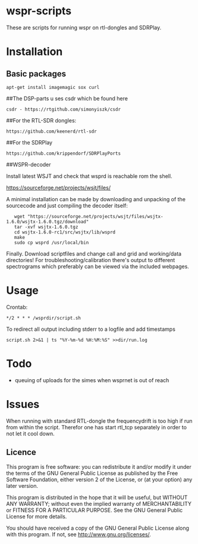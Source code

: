 # wspr-scripts

These are scripts for running wspr on rtl-dongles and SDRPlay.

# Installation

## Basic packages

	apt-get install imagemagic sox curl 

##The DSP-parts u  ses csdr which be found here

    csdr - https://rtgithub.com/simonyiszk/csdr

##For the RTL-SDR dongles:

    https://github.com/keenerd/rtl-sdr

##For the SDRPlay

    https://github.com/krippendorf/SDRPlayPorts

##WSPR-decoder

Install latest WSJT and check that wsprd is reachable rom the shell. 

https://sourceforge.net/projects/wsjt/files/

A minimal installation can be made by downloading and unpacking of the
sourcecode and just compiling the decoder itself:

	   wget "https://sourceforge.net/projects/wsjt/files/wsjtx-1.6.0/wsjtx-1.6.0.tgz/download"
	   tar -xvf wsjtx-1.6.0.tgz
	   cd wsjtx-1.6.0-rc1/src/wsjtx/lib/wsprd
	   make
	   sudo cp wsprd /usr/local/bin


Finally. Download scriptfiles and change call and grid and working/data
directories! For troubleshooting/calibration there's output to
different spectrograms which preferably can be viewed via the included
webpages.


# Usage


Crontab:

	*/2 * * * /wsprdir/script.sh

To redirect all output including stderr to a logfile and add timestamps

	script.sh 2>&1 | ts "%Y-%m-%d %H:%M:%S" >>dir/run.log

# Todo

* queuing of uploads for the simes when wsprnet is out of reach

# Issues

When running with standard RTL-dongle the frequencydrift is too high
if run from within the script. Therefor one has start rtl_tcp
separately in order to not let it cool down.

## Licence

 This program is free software: you can redistribute it and/or modify
 it under the terms of the GNU General Public License as published by
 the Free Software Foundation, either version 2 of the License, or
 (at your option) any later version.

 This program is distributed in the hope that it will be useful,
 but WITHOUT ANY WARRANTY; without even the implied warranty of
 MERCHANTABILITY or FITNESS FOR A PARTICULAR PURPOSE.  See the
 GNU General Public License for more details.

  You should have received a copy of the GNU General Public License
  along with this program.  If not, see <http://www.gnu.org/licenses/>.
